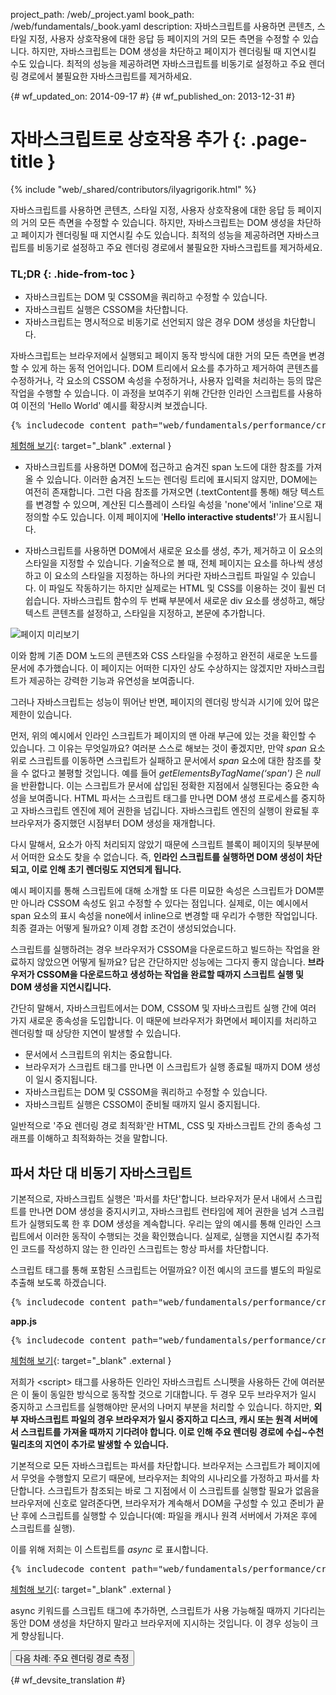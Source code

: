 project_path: /web/_project.yaml
book_path: /web/fundamentals/_book.yaml
description: 자바스크립트를 사용하면 콘텐츠, 스타일 지정, 사용자 상호작용에 대한 응답 등 페이지의 거의 모든 측면을 수정할 수 있습니다. 하지만, 자바스크립트는 DOM 생성을 차단하고 페이지가 렌더링될 때 지연시킬 수도 있습니다. 최적의 성능을 제공하려면 자바스크립트를 비동기로 설정하고 주요 렌더링 경로에서 불필요한 자바스크립트를 제거하세요.

{# wf_updated_on: 2014-09-17 #}
{# wf_published_on: 2013-12-31 #}

# 자바스크립트로 상호작용 추가 {: .page-title }

{% include "web/_shared/contributors/ilyagrigorik.html" %}

자바스크립트를 사용하면 콘텐츠, 스타일 지정, 사용자 상호작용에 대한 응답 등
페이지의 거의 모든 측면을 수정할 수 있습니다. 하지만, 자바스크립트는
DOM 생성을 차단하고 페이지가 렌더링될 때 지연시킬 수도 있습니다. 최적의 성능을 제공하려면
자바스크립트를 비동기로 설정하고 주요 렌더링 경로에서
불필요한 자바스크립트를 제거하세요.

### TL;DR {: .hide-from-toc }
- 자바스크립트는 DOM 및 CSSOM을 쿼리하고 수정할 수 있습니다.
- 자바스크립트 실행은 CSSOM을 차단합니다.
- 자바스크립트는 명시적으로 비동기로 선언되지 않은 경우 DOM 생성을 차단합니다.


자바스크립트는 브라우저에서 실행되고 페이지 동작 방식에 대한 거의 모든 측면을 변경할 수 있게 하는 동적 언어입니다. DOM 트리에서 요소를 추가하고 제거하여 콘텐츠를 수정하거나, 각 요소의 CSSOM 속성을 수정하거나, 사용자 입력을 처리하는 등의 많은 작업을 수행할 수 있습니다. 이 과정을 보여주기 위해 간단한 인라인 스크립트를 사용하여 이전의 'Hello World' 예시를 확장시켜 보겠습니다.

<pre class="prettyprint">
{% includecode content_path="web/fundamentals/performance/critical-rendering-path/_code/script.html" region_tag="full" adjust_indentation="auto" %}
</pre>

[체험해 보기](https://googlesamples.github.io/web-fundamentals/fundamentals/performance/critical-rendering-path/script.html){: target="_blank" .external }

* 자바스크립트를 사용하면 DOM에 접근하고 숨겨진 span 노드에 대한 참조를 가져올 수 있습니다. 이러한 숨겨진 노드는 렌더링 트리에 표시되지 않지만, DOM에는 여전히 존재합니다. 그런 다음 참조를 가져오면 (.textContent를 통해) 해당 텍스트를 변경할 수 있으며, 계산된 디스플레이 스타일 속성을 'none'에서 'inline'으로 재정의할 수도 있습니다. 이제 페이지에 '**Hello interactive students!**'가 표시됩니다.

* 자바스크립트를 사용하면 DOM에서 새로운 요소를 생성, 추가, 제거하고 이 요소의 스타일을 지정할 수 있습니다. 기술적으로 볼 때, 전체 페이지는 요소를 하나씩 생성하고 이 요소의 스타일을 지정하는 하나의 커다란 자바스크립트 파일일 수 있습니다. 이 파일도 작동하기는 하지만 실제로는 HTML 및 CSS를 이용하는 것이 휠씬 더 쉽습니다. 자바스크립트 함수의 두 번째 부분에서 새로운 div 요소를 생성하고, 해당 텍스트 콘텐츠를 설정하고, 스타일을 지정하고, 본문에 추가합니다.

<img src="images/device-js-small.png"  alt="페이지 미리보기">

이와 함께 기존 DOM 노드의 콘텐츠와 CSS 스타일을 수정하고 완전히 새로운 노드를 문서에 추가했습니다. 이 페이지는 어떠한 디자인 상도 수상하지는 않겠지만 자바스크립트가 제공하는 강력한 기능과 유연성을 보여줍니다.

그러나 자바스크립트는 성능이 뛰어난 반면, 페이지의 렌더링 방식과 시기에 있어 많은 제한이 있습니다.

먼저, 위의 예시에서 인라인 스크립트가 페이지의 맨 아래 부근에 있는 것을 확인할 수 있습니다. 그 이유는 무엇일까요? 여러분 스스로 해보는 것이 좋겠지만, 만약 _span_ 요소 위로 스크립트를 이동하면 스크립트가 실패하고 문서에서 _span_ 요소에 대한 참조를 찾을 수 없다고 불평할 것입니다. 예를 들어 _getElementsByTagName(‘span')_ 은 _null_ 을 반환합니다. 이는 스크립트가 문서에 삽입된 정확한 지점에서 실행된다는 중요한 속성을 보여줍니다. HTML 파서는 스크립트 태그를 만나면 DOM 생성 프로세스를 중지하고 자바스크립트 엔진에 제어 권한을 넘깁니다. 자바스크립트 엔진의 실행이 완료될 후 브라우저가 중지했던 시점부터 DOM 생성을 재개합니다.

다시 말해서, 요소가 아직 처리되지 않았기 때문에 스크립트 블록이 페이지의 뒷부분에서 어떠한 요소도 찾을 수 없습니다. 즉, **인라인 스크립트를 실행하면 DOM 생성이 차단되고, 이로 인해 초기 렌더링도 지연되게 됩니다.**

예시 페이지를 통해 스크립트에 대해 소개할 또 다른 미묘한 속성은 스크립트가 DOM뿐만 아니라 CSSOM 속성도 읽고 수정할 수 있다는 점입니다. 실제로, 이는 예시에서 span 요소의 표시 속성을 none에서 inline으로 변경할 때 우리가 수행한 작업입니다. 최종 결과는 어떻게 될까요? 이제 경합 조건이 생성되었습니다.

스크립트를 실행하려는 경우 브라우저가 CSSOM을 다운로드하고 빌드하는 작업을 완료하지 않았으면 어떻게 될까요? 답은 간단하지만 성능에는 그다지 좋지 않습니다. **브라우저가 CSSOM을 다운로드하고 생성하는 작업을 완료할 때까지 스크립트 실행 및 DOM 생성을 지연시킵니다.**

간단히 말해서, 자바스크립트에서는 DOM, CSSOM 및 자바스크립트 실행 간에 여러 가지 새로운 종속성을 도입합니다. 이 때문에 브라우저가 화면에서 페이지를 처리하고 렌더링할 때 상당한 지연이 발생할 수 있습니다.

* 문서에서 스크립트의 위치는 중요합니다.
* 브라우저가 스크립트 태그를 만나면 이 스크립트가 실행 종료될 때까지 DOM 생성이 일시 중지됩니다.
* 자바스크립트는 DOM 및 CSSOM을 쿼리하고 수정할 수 있습니다.
* 자바스크립트 실행은 CSSOM이 준비될 때까지 일시 중지됩니다.

일반적으로 '주요 렌더링 경로 최적화'란 HTML, CSS 및 자바스크립트 간의 종속성 그래프를 이해하고 최적화하는 것을 말합니다.

## 파서 차단 대 비동기 자바스크립트

기본적으로, 자바스크립트 실행은 '파서를 차단'합니다. 브라우저가 문서 내에서 스크립트를 만나면 DOM 생성을 중지시키고, 자바스크립트 런타임에 제어 권한을 넘겨 스크립트가 실행되도록 한 후 DOM 생성을 계속합니다. 우리는 앞의 예시를 통해 인라인 스크립트에서 이러한 동작이 수행되는 것을 확인했습니다. 실제로, 실행을 지연시킬 추가적인 코드를 작성하지 않는 한 인라인 스크립트는 항상 파서를 차단합니다.

스크립트 태그를 통해 포함된 스크립트는 어떨까요? 이전 예시의 코드를 별도의 파일로 추출해 보도록 하겠습니다.

<pre class="prettyprint">
{% includecode content_path="web/fundamentals/performance/critical-rendering-path/_code/split_script.html" region_tag="full" adjust_indentation="auto" %}
</pre>

**app.js**

<pre class="prettyprint">
{% includecode content_path="web/fundamentals/performance/critical-rendering-path/_code/app.js" region_tag="full" adjust_indentation="auto" %}
</pre>

[체험해 보기](https://googlesamples.github.io/web-fundamentals/fundamentals/performance/critical-rendering-path/split_script.html){: target="_blank" .external }

저희가 &lt;script&gt; 태그를 사용하든 인라인 자바스크립트 스니펫을 사용하든 간에
여러분은 이 둘이 동일한 방식으로 동작할 것으로 기대합니다. 두 경우 모두 브라우저가
일시 중지하고 스크립트를 실행해야만 문서의 나머지 부분을 처리할 수 있습니다.
하지만, **외부 자바스크립트 파일의 경우 브라우저가 일시 중지하고
디스크, 캐시 또는 원격 서버에서 스크립트를 가져올 때까지 기다려야 합니다.
이로 인해 주요 렌더링 경로에 수십~수천 밀리초의 지연이
추가로 발생할 수 있습니다.**

기본적으로 모든 자바스크립트는 파서를 차단합니다. 브라우저는 스크립트가 페이지에서 무엇을 수행할지 모르기 때문에, 브라우저는 최악의 시나리오를 가정하고 파서를 차단합니다. 스크립트가 참조되는 바로 그 지점에서 이 스크립트를 실행할 필요가 없음을 브라우저에 신호로 알려준다면, 브라우저가 계속해서 DOM을 구성할 수 있고 준비가 끝난 후에 스크립트를 실행할 수 있습니다(예: 파일을 캐시나 원격 서버에서 가져온 후에 스크립트를 실행).  

이를 위해 저희는 이 스트립트를 _async_ 로 표시합니다.

<pre class="prettyprint">
{% includecode content_path="web/fundamentals/performance/critical-rendering-path/_code/split_script_async.html" region_tag="full" adjust_indentation="auto" %}
</pre>

[체험해 보기](https://googlesamples.github.io/web-fundamentals/fundamentals/performance/critical-rendering-path/split_script_async.html){: target="_blank" .external }

async 키워드를 스크립트 태그에 추가하면, 스크립트가 사용 가능해질 때까지 기다리는 동안 DOM 생성을 차단하지 말라고 브라우저에 지시하는 것입니다. 이 경우 성능이 크게 향상됩니다.

<a href="measure-crp" class="gc-analytics-event" data-category="CRP"
    data-label="Next / Measuring CRP">
  <button>다음 차례: 주요 렌더링 경로 측정</button>
</a>


{# wf_devsite_translation #}
